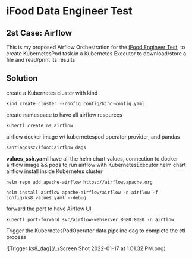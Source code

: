 # iFood Data Engineer Test

## 2st Case: Airflow

This is my proposed Airflow Orchestration for the [iFood Engineer Test](https://github.com/wiflore/ifood-data-engineering-test.git), to create KubernetesPod task
in a Kubernetes Executor to download/store a file and read/print its results



## Solution

create a Kubernetes cluster with kind

`kind create cluster --config config/kind-config.yaml`

create namespace to have all airflow resources 

`kubectl create ns airflow`

airflow docker image w/ kubernetespod operator provider, and pandas

`santiagossz/ifood:airflow_dags` 

**values_ssh.yaml** have all the helm chart values, connection to docker airflow image && pods to run airflow with KubernetesExecutor 
 helm chart airflow install inside Kubernetes cluster
 
 `helm repo add apache-airflow https://airflow.apache.org`

 `helm install airflow apache-airflow/airflow -n airflow -f config/ks8_values.yaml --debug `

forward the port to have Airflow UI

`kubectl port-forward svc/airflow-webserver 8080:8080 -n airflow`


Trigger the KubernetesPodOperator data pipeline dag to complete the etl process

![Trigger ks8_dag](/../Screen Shot 2022-01-17 at 1.01.32 PM.png)